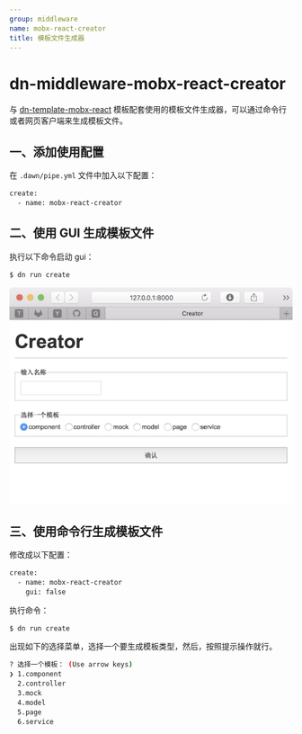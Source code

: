 ```yaml
---
group: middleware
name: mobx-react-creator
title: 模板文件生成器
---
```


# dn-middleware-mobx-react-creator

与 [dn-template-mobx-react](https://www.npmjs.com/package/dn-template-mobx-react) 模板配套使用的模板文件生成器，可以通过命令行或者网页客户端来生成模板文件。

## 一、添加使用配置

在 `.dawn/pipe.yml` 文件中加入以下配置：
```sh
create:
  - name: mobx-react-creator
```

## 二、使用 GUI 生成模板文件

执行以下命令启动 gui：

```sh
$ dn run create
```

![GUI](images/gui.png)


## 三、使用命令行生成模板文件

修改成以下配置：

```sh
create:
  - name: mobx-react-creator
    gui: false
```

执行命令：

```sh
$ dn run create
```

出现如下的选择菜单，选择一个要生成模板类型，然后，按照提示操作就行。

```sh
? 选择一个模板： (Use arrow keys)
❯ 1.component
  2.controller
  3.mock
  4.model
  5.page
  6.service
```